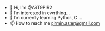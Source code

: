 - 👋 Hi, I’m @AST9PIR2
- 👀 I’m interested in everthing...
- 🌱 I’m currently learning Python, C ...
- 📫 How to reach me pirmin.aster@gmail.com

